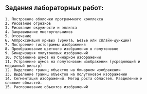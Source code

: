 ## Задания лабораторных работ:
    1. Построение оболочки программного комплекса
    2. Рисование отрезков
    3. Рисование окружности и эллипса
    4. Закрашивание многоугольников
    5. Отсечение
    6. Аппроксимация кривых (Эрмита, Безье или сплайн-функции)
    7. Построение гистограммы изображения
    8. Преобразование цветного изображения в полутоновое
    9. Бинаризация полутоновых изображений
    10. Устранение шумов на бинарном изображении
    11. Устранение шумов на полутоновом изображении (усредняющий и медианный фильтр)
    12. Выделение границ объектов на бинарном изображении
    13. Выделение границ объектов на полутоновом изображении 
    14. Сегментация изображений. Метод роста областей. Разделение и слияние областей. 
    15. Распознавание объектов изображений
